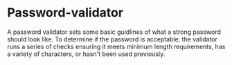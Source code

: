 # Password-validator

A password validator sets some basic guidlines of what a strong password should look like. 
To determine if the password is acceptable, the validator runs a series of checks ensuring it meets minimum length requirements, has a variety of characters,
or hasn't been used previously.
